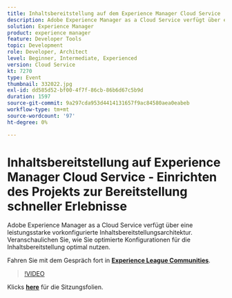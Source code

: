 ```yaml
---
title: Inhaltsbereitstellung auf dem Experience Manager Cloud Service
description: Adobe Experience Manager as a Cloud Service verfügt über eine leistungsstarke vorkonfigurierte Inhaltsbereitstellungsarchitektur. Veranschaulichen Sie, wie Sie optimierte Konfigurationen für die Inhaltsbereitstellung optimal nutzen. Diese Sitzung wurde im Rahmen des Adobe Developers Live Content-Ereignisses bereitgestellt.
solution: Experience Manager
product: experience manager
feature: Developer Tools
topic: Development
role: Developer, Architect
level: Beginner, Intermediate, Experienced
version: Cloud Service
kt: 7270
type: Event
thumbnail: 332022.jpg
exl-id: dd585d52-bf00-4f7f-86cb-86b6d67c5b9d
duration: 1597
source-git-commit: 9a297cda953d4414131657f9ac84580aea0eabeb
workflow-type: tm+mt
source-wordcount: '97'
ht-degree: 0%

---
```


# Inhaltsbereitstellung auf Experience Manager Cloud Service - Einrichten des Projekts zur Bereitstellung schneller Erlebnisse

Adobe Experience Manager as a Cloud Service verfügt über eine leistungsstarke vorkonfigurierte Inhaltsbereitstellungsarchitektur. Veranschaulichen Sie, wie Sie optimierte Konfigurationen für die Inhaltsbereitstellung optimal nutzen.

Fahren Sie mit dem Gespräch fort in **[Experience League Communities](https://adobe.ly/36Yd3v6)**.

>[!VIDEO](https://video.tv.adobe.com/v/332022/?quality=12&learn=on&hidetitle=true)

Klicks **[here](/help/adobe-developers-live/assets/content-delivery-on-aemcs.pdf)** für die Sitzungsfolien.
